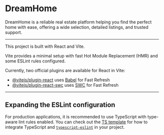 # DreamHome

DreamHome is a reliable real estate platform helping you find the perfect home with ease, offering a wide selection, detailed listings, and trusted support.

---

This project is built with React and Vite.

Vite provides a minimal setup with fast Hot Module Replacement (HMR) and some ESLint rules configured.

Currently, two official plugins are available for React in Vite:

- [@vitejs/plugin-react](https://github.com/vitejs/vite-plugin-react/blob/main/packages/plugin-react) uses [Babel](https://babeljs.io/) for Fast Refresh
- [@vitejs/plugin-react-swc](https://github.com/vitejs/vite-plugin-react/blob/main/packages/plugin-react-swc) uses [SWC](https://swc.rs/) for Fast Refresh

---

## Expanding the ESLint configuration

For production applications, it is recommended to use TypeScript with type-aware lint rules enabled. You can check out the [TS template](https://github.com/vitejs/vite/tree/main/packages/create-vite/template-react-ts) for how to integrate TypeScript and [`typescript-eslint`](https://typescript-eslint.io) in your project.
